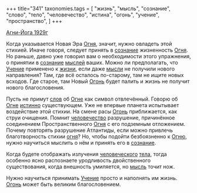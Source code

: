 +++
title="341"
taxonomies.tags = [
 "жизнь",
 "мысль",
 "сознание",
 "слово",
 "тело",
 "человечество",
 "истина",
 "огонь",
 "учение",
 "пространство",
]
+++

[Агни-Йога 1929г](/agni/1929)

Когда указывается Новая Эра [Огня](/tags/огонь), значит, нужно овладеть этой стихией. Иначе говоря, следует принять в [сознание](/tags/сознание) жизненность [Огня](/tags/огонь). Но раньше, давно уже говорил вам о необходимости этого упражнения, о принятии в [сознание](/tags/сознание) [мыслей](/tags/[мысль](/tags/мысль)) ваших. Можно ли предполагать, что [Учение](/tags/учение) применено к [жизни](/tags/жизнь), если даже [мысли](/tags/[мысль](/tags/мысль)) не получили нового направления? Там, где всё осталось по-старому, там не ищите новых всходов. Где старое, там Новый [Огонь](/tags/огонь) будет палить и жизнь не получит нового благословения.   

Пусть не примут [слов](/tags/слово) об [Огне](/tags/огонь) как символ отвлечённый. Говорю об [Огне](/tags/огонь) [истинно](/tags/истина) существующем. Уже не впервые планета испытывает воздействие этой стихии. На смене расы [Огонь](/tags/огонь) приближается, как струи очищения. Помнит [человечество](/tags/человечество) разрушение, причинённое соединением Пространственного [Огня](/tags/огонь) с его подземным отложением. Почему повторять разрушение Атлантиды, если можно привлечь благотворность стихии [огня](/tags/огонь)? Но, чтобы подойти безбоязненно к [Огню](/tags/огонь), нужно научиться мыслить о нём и принять его в [сознание](/tags/сознание).   

Когда будете отображать излучения [человеческого](/tags/человечество) [тела](/tags/тело), тогда особенно ясно распознаете уродливость двойственного существования, когда внешность умиляется, но [мысль](/tags/мысль) точит нож.   

Нужно научиться принимать [Учение](/tags/учение) просто и наполнять им жизнь. [Огонь](/tags/огонь) может быть великим благословением.